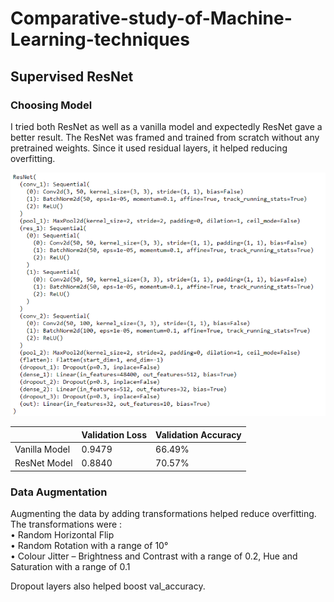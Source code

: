 # Comparative-study-of-Machine-Learning-techniques

## Supervised ResNet

### Choosing Model

I tried both ResNet as well as a vanilla model and expectedly ResNet gave a better result. The ResNet was framed and trained from scratch without any pretrained weights. Since it used residual layers, it helped reducing overfitting.

![ResNet Model](https://github.com/Amapocho/Comparative-study-of-Machine-Learning-techniques/blob/main/Images/ResNet.png)

|               | Validation Loss | Validation Accuracy |
|---------------|-----------------|---------------------|
| Vanilla Model |      0.9479     |        66.49%       |
| ResNet Model  |      0.8840     |        70.57%       |

### Data Augmentation

Augmenting the data by adding transformations helped reduce overfitting. The transformations
were : <br>
• Random Horizontal Flip <br>
• Random Rotation with a range of 10° <br>
• Colour Jitter – Brightness and Contrast with a range of 0.2, Hue and Saturation with a range of 0.1

Dropout layers also helped boost val_accuracy.
